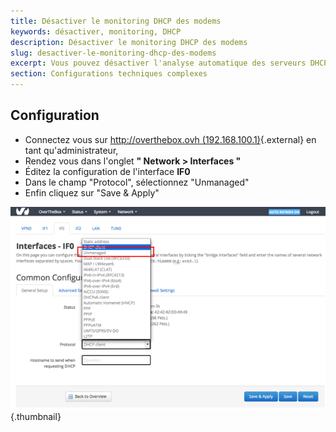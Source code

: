 ```yaml
---
title: Désactiver le monitoring DHCP des modems
keywords: désactiver, monitoring, DHCP
description: Désactiver le monitoring DHCP des modems
slug: desactiver-le-monitoring-dhcp-des-modems
excerpt: Vous pouvez désactiver l'analyse automatique des serveurs DHCP lorsque vous souhaitez créer vos interfaces WAN manuellement.
section: Configurations techniques complexes
---
```



## Configuration
- Connectez vous sur [http://overthebox.ovh (192.168.100.1)](http://overthebox.ovh){.external} en tant qu'administrateur,
- Rendez vous dans l'onglet **" Network > Interfaces "**
- Éditez la configuration de l'interface **IF0**
- Dans le champ "Protocol", sélectionnez "Unmanaged"
- Enfin cliquez sur "Save & Apply"


![overthebox](images/4449.png){.thumbnail}